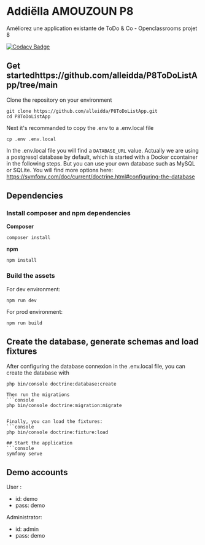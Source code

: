 # Addiëlla AMOUZOUN P8

Améliorez une application existante de ToDo & Co - Openclassrooms projet 8

[![Codacy Badge]([https://app.codacy.com/project/badge/Grade/bf6901d6bba1451195c22c5935e45356)](https://app.codacy.com/gh/acecconato/AnthonyCecconato_8_21072023/dashboard?utm_source=gh&utm_medium=referral&utm_content=&utm_campaign=Badge_grade](https://app.codacy.com/gh/alleidda/P8ToDoListApp/dashboard?utm_source=gh&utm_medium=referral&utm_content=&utm_campaign=Badge_grade))


## Get startedhttps://github.com/alleidda/P8ToDoListApp/tree/main

Clone the repository on your environment
```console
git clone https://github.com/alleidda/P8ToDoListApp.git
cd P8ToDoListApp
```

Next it's recommanded to copy the .env to a .env.local file
```console
cp .env .env.local
```

In the .env.local file you will find a `DATABASE_URL` value. Actually we are using a postgresql database by default, which is started with a
Docker ccontainer in the following steps. But you can use your own database such as MySQL or SQLite. You will find more options here: https://symfony.com/doc/current/doctrine.html#configuring-the-database

## Dependencies

### Install composer and npm dependencies

**Composer**
```console
composer install
```

**npm**
```console
npm install
```

### Build the assets

For dev environment:
```console
npm run dev
```

For prod environment:
```console
npm run build
```

## Create the database, generate schemas and load fixtures

After configuring the database connexion in the .env.local file, you can create the database with
```console
php bin/console doctrine:database:create

Then run the migrations
```console
php bin/console doctrine:migration:migrate


Finally, you can load the fixtures:
```console
php bin/console doctrine:fixture:load

## Start the application
```console
symfony serve
```


## Demo accounts

User :
- id: demo
- pass: demo

Administrator: 
- id: admin
- pass: demo


